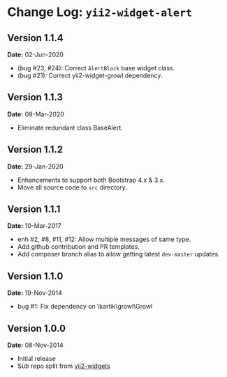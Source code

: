 Change Log: `yii2-widget-alert`
===============================

## Version 1.1.4

**Date:** 02-Jun-2020

- (bug #23, #24): Correct `AlertBlock` base widget class.
- (bug #21): Correct yii2-widget-growl dependency.

## Version 1.1.3

**Date:** 09-Mar-2020

- Eliminate redundant class BaseAlert. 

## Version 1.1.2

**Date:** 29-Jan-2020

- Enhancements to support both Bootstrap 4.x & 3.x.
- Move all source code to `src` directory.

## Version 1.1.1

**Date:** 10-Mar-2017

- enh #2, #8, #11, #12: Allow multiple messages of same type.
- Add github contribution and PR templates.
- Add composer branch alias to allow getting latest `dev-master` updates.

## Version 1.1.0

**Date:** 19-Nov-2014

- bug #1: Fix dependency on \kartik\growl\Growl

## Version 1.0.0

**Date:** 08-Nov-2014

- Initial release 
- Sub repo split from [yii2-widgets](https://github.com/kartik-v/yii2-widgets)